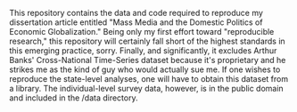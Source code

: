 This repository contains the data and code required to reproduce my dissertation article entitled "Mass Media and the Domestic Politics of Economic Globalization." Being only my first effort toward "reproducible research," this repository will certainly fall short of the highest standards in this emerging practice, sorry. Finally, and significantly, it excludes Arthur Banks' Cross-National Time-Series dataset because it's proprietary and he strikes me as the kind of guy who would actually sue me. If one wishes to reproduce the state-level analyses, one will have to obtain this dataset from a library. The individual-level survey data, however, is in the public domain and included in the /data directory.